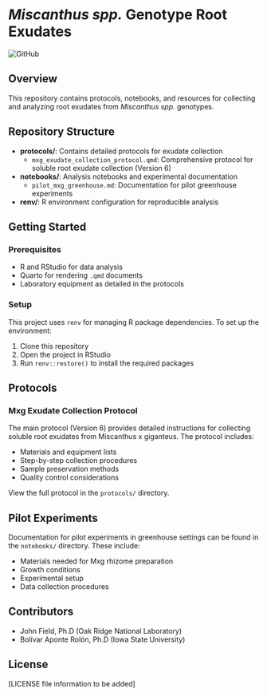 # *Miscanthus spp.* Genotype Root Exudates

![GitHub](https://img.shields.io/github/license/jibarozzo/mxg_genotype_exudates)

## Overview

This repository contains protocols, notebooks, and resources for collecting and analyzing root exudates from *Miscanthus spp.* genotypes.

## Repository Structure

- **protocols/**: Contains detailed protocols for exudate collection
  - `mxg_exudate_collection_protocol.qmd`: Comprehensive protocol for soluble root exudate collection (Version 6)
- **notebooks/**: Analysis notebooks and experimental documentation
  - `pilot_mxg_greenhouse.md`: Documentation for pilot greenhouse experiments
- **renv/**: R environment configuration for reproducible analysis

## Getting Started

### Prerequisites

- R and RStudio for data analysis
- Quarto for rendering `.qmd` documents
- Laboratory equipment as detailed in the protocols

### Setup

This project uses `renv` for managing R package dependencies. To set up the environment:

1. Clone this repository
2. Open the project in RStudio
3. Run `renv::restore()` to install the required packages

## Protocols

### Mxg Exudate Collection Protocol

The main protocol (Version 6) provides detailed instructions for collecting soluble root exudates from Miscanthus x giganteus. The protocol includes:

- Materials and equipment lists
- Step-by-step collection procedures
- Sample preservation methods
- Quality control considerations

View the full protocol in the `protocols/` directory.

## Pilot Experiments

Documentation for pilot experiments in greenhouse settings can be found in the `notebooks/` directory. These include:

- Materials needed for Mxg rhizome preparation
- Growth conditions
- Experimental setup
- Data collection procedures

## Contributors

- John Field, Ph.D (Oak Ridge National Laboratory) 
- Bolívar Aponte Rolón, Ph.D (Iowa State University)
  
## License

[LICENSE file information to be added]

